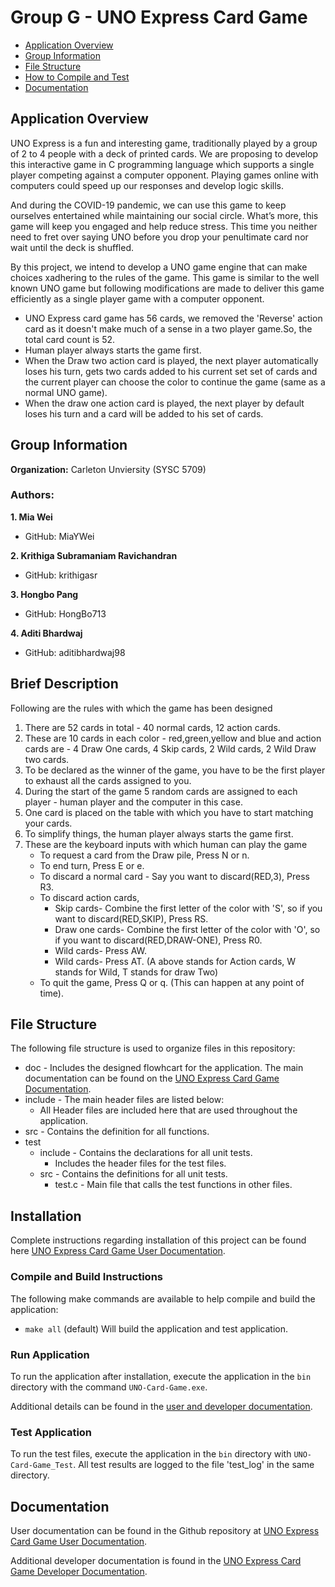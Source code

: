# Group G - UNO Express Card Game

* [Application Overview](#application-overview)
* [Group Information](#group-information)
* [File Structure](#file-structure)
* [How to Compile and Test](#how-to-compile-and-test)
* [Documentation](#documentation)

## Application Overview

UNO Express is a fun and interesting game, traditionally played by a group of 2 to 4 people with a  deck of printed cards. We are proposing to develop this interactive game in C programming  language which supports a single player competing against a computer opponent. Playing games online  with computers could speed up our responses and develop logic skills. 

And during the COVID-19  pandemic, we can use this game to keep ourselves entertained while maintaining our social circle.  What’s more, this game will keep you engaged and help reduce stress. This time you neither need to  fret over saying UNO before you drop your penultimate card nor wait until the deck is shuffled.

By  this project, we intend to develop a UNO game engine that can make choices xadhering  to the rules of the game. 
This game is similar to the well known UNO game but following modifications are made to deliver this game efficiently as a single player game with a computer opponent.

* UNO Express card game has 56 cards, we removed the 'Reverse' action card as it doesn't make much of a sense in a two player game.So,
  the total card count is 52.
* Human player always starts the game first.
* When the Draw two action card is played, the next player automatically loses his turn, gets two cards added to his current set 
  set of cards and the current player can choose the color to continue the game (same as a normal UNO game).
* When the draw one action card is played, the next player by default loses his turn and a card will be added to his set of cards.


## Group Information

**Organization:** Carleton Unviersity (SYSC 5709)

### Authors:

**1. Mia Wei**
 - GitHub: MiaYWei

**2. Krithiga Subramaniam Ravichandran**

 - GitHub: krithigasr

**3. Hongbo Pang**

 - GitHub: HongBo713

**4. Aditi Bhardwaj**

 - GitHub: aditibhardwaj98

## Brief Description
Following are the rules with which the game has been designed

1. There are 52 cards in total - 40 normal cards, 12 action cards.
2. These are 10 cards in each color - red,green,yellow and blue and action cards are - 4 Draw One cards, 4 Skip cards, 2 Wild cards,
   2 Wild Draw two cards.
3. To be declared as the winner of the game, you have to be the first player to exhaust all the cards assigned to you.
4. During the start of the game 5 random cards are assigned to each player - human player and the computer in this case.
5. One card is placed on the table with which you have to start matching your cards.
6. To simplify things, the human player always starts the game first.
7. These are the keyboard inputs with which human can play the game
   * To request a card from the Draw pile, Press N or n.
   * To end turn, Press E or e.
   * To discard a normal card - Say you want to discard(RED,3), Press R3.
   * To discard action cards, 
     * Skip cards- Combine the first letter of the color with 'S', so if you want to discard(RED,SKIP), Press RS.
     * Draw one cards- Combine the first letter of the color with 'O', so if you want to discard(RED,DRAW-ONE), Press R0.
     * Wild cards- Press AW.
     * Wild cards- Press AT.
     (A above stands for Action cards, W stands for Wild, T stands for draw Two)
   * To quit the game, Press Q or q. (This can happen at any point of time).


## File Structure

The following file structure is used to organize files in this repository:

* doc - Includes the designed flowhcart for the application.  The main documentation can be found on the [UNO Express Card Game Documentation](https://github.com/MiaYWei/Group_G_UNO-Card-Game/wiki/User-Manual).
* include - The main header files are listed below:
  *  All Header files are included here that are used throughout the application.
* src - Contains the definition for all functions.
* test
  * include - Contains the declarations for all unit tests.
    * Includes the header files for the test files.       
  * src - Contains the definitions for all unit tests.  
    * test.c - Main file that calls the test functions in other files.

## Installation

Complete instructions regarding installation of this project can be found here [UNO Express Card Game User Documentation](https://github.com/MiaYWei/Group_G_UNO-Card-Game/wiki/User-Manual).

### Compile and Build Instructions

The following make commands are available to help compile and build the application:

* `make all` (default) Will build the application and test application.

### Run Application

To run the application after installation, execute the application in the `bin` directory with  the command `UNO-Card-Game.exe`.


Additional details can be found in the [user and developer documentation](https://github.com/MiaYWei/Group_G_UNO-Card-Game/wiki).

### Test Application

To run the test files, execute the application in the `bin` directory with `UNO-Card-Game_Test`. All test results are logged to the file 'test_log' in the same directory.


## Documentation

User documentation can be found in the Github repository at [UNO Express Card Game User Documentation](https://github.com/MiaYWei/Group_G_UNO-Card-Game/wiki/User-Manual).

Additional developer documentation is found in the [UNO Express Card Game Developer Documentation](https://github.com/MiaYWei/Group_G_UNO-Card-Game/wiki/Developer-Manual).

